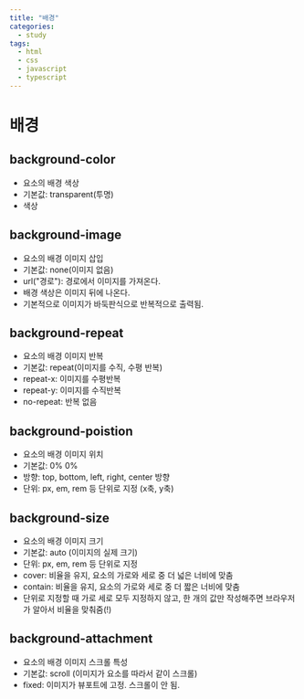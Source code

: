 ```yaml
---
title: "배경"
categories:
  - study
tags:
  - html
  - css
  - javascript
  - typescript
---
```


# 배경

## background-color
- 요소의 배경 색상
- 기본값: transparent(투명)
- 색상

## background-image
- 요소의 배경 이미지 삽입
- 기본값: none(이미지 없음)
- url("경로"): 경로에서 이미지를 가져온다.
- 배경 색상은 이미지 뒤에 나온다.
- 기본적으로 이미지가 바둑판식으로 반복적으로 출력됨.

## background-repeat
- 요소의 배경 이미지 반복
- 기본값: repeat(이미지를 수직, 수평 반복) 
- repeat-x: 이미지를 수평반복
- repeat-y: 이미지를 수직반복
- no-repeat: 반복 없음

## background-poistion
- 요소의 배경 이미지 위치
- 기본값: 0% 0%
- 방향: top, bottom, left, right, center 방향
- 단위: px, em, rem 등 단위로 지정 (x축, y축)

## background-size
- 요소의 배경 이미지 크기
- 기본값: auto (이미지의 실제 크기)
- 단위: px, em, rem 등 단위로 지정
- cover: 비율을 유지, 요소의 가로와 세로 중 더 넓은 너비에 맞춤
- contain: 비율을 유지, 요소의 가로와 세로 중 더 짧은 너비에 맞춤
- 단위로 지정할 때 가로 세로 모두 지정하지 않고, 한 개의 값만 작성해주면 브라우저가 알아서 비율을 맞춰줌(!)

## background-attachment
- 요소의 배경 이미지 스크롤 특성
- 기본값: scroll (이미지가 요소를 따라서 같이 스크롤)
- fixed: 이미지가 뷰포트에 고정. 스크롤이 안 됨.
